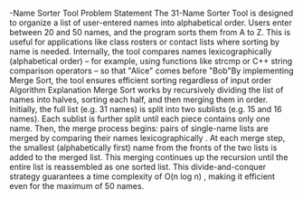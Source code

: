 -Name Sorter Tool
Problem Statement
The 31-Name Sorter Tool is designed to organize a list of user-entered names into alphabetical order. Users enter between 20 and 50 names, and the program sorts them from A to Z. This is useful for applications like class rosters or contact lists where sorting by name is needed. Internally, the tool compares names lexicographically (alphabetical order) – for example, using functions like strcmp or C++ string comparison operators – so that "Alice" comes before "Bob"By implementing Merge Sort, the tool ensures efficient sorting regardless of input order
Algorithm Explanation
Merge Sort works by recursively dividing the list of names into halves, sorting each half, and then merging them in order. Initially, the full list (e.g. 31 names) is split into two sublists (e.g. 15 and 16 names). Each sublist is further split until each piece contains only one name. Then, the merge process begins: pairs of single-name lists are merged by comparing their names lexicographically
. At each merge step, the smallest (alphabetically first) name from the fronts of the two lists is added to the merged list. This merging continues up the recursion until the entire list is reassembled as one sorted list. This divide-and-conquer strategy guarantees a time complexity of O(n log n)
, making it efficient even for the maximum of 50 names.
